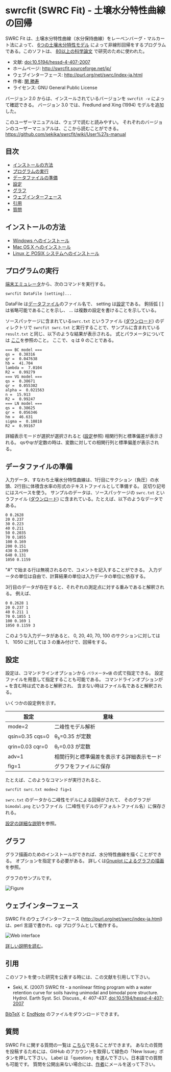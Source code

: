 # swrcfit (SWRC Fit) - 土壌水分特性曲線の回帰

SWRC Fit は、土壌水分特性曲線（水分保持曲線）をレーベンバーグ・マルカート法によって、
[6つの土壌水分特性モデル](model.md)
によって非線形回帰をするプログラムである。このソフトは、
[80以上の科学論文](http://scholar.google.com/scholar?oi=bibs&hl=en&cites=7295614925292719046)
で研究のために使われた。

* 文献: [doi:10.5194/hessd-4-407-2007](http://dx.doi.org/10.5194/hessd-4-407-2007)
* ホームページ: http://swrcfit.sourceforge.net/jp/
* ウェブインターフェース: http://purl.org/net/swrc/index-ja.html
* 作者: [関 勝寿](http://researchmap.jp/sekik/)
* ライセンス: GNU General Public License

バージョン 2.0 からは、インスールされているバージョンを `swrcfit -v` によって確認できる。
バージョン 3.0 では、Fredlund and Xing (1994) モデルを追加した。

このユーザーマニュアルは、ウェブで読むと読みやすい。
それぞれのバージョンのユーザーマニュアルは、ここから読むことができる。
https://github.com/sekika/swrcfit/wiki/User%27s-manual

## 目次

- [インストールの方法](#インストールの方法)
- [プログラムの実行](#プログラムの実行)
- [データファイルの準備](#データファイルの準備)
- [設定](#設定)
- [グラフ](#グラフ)
- [ウェブインターフェース](#ウェブインターフェース)
- [引用](#引用)
- [質問](#質問)

## インストールの方法

- [Windows へのインストール](install-windows.md)
- [Mac OS X へのインストール](install-mac.md)
- [Linux と POSIX システムへのインストール](install-linux.md)

## プログラムの実行

[端末エミュレータ](http://ja.wikipedia.org/wiki/%E7%AB%AF%E6%9C%AB%E3%82%A8%E3%83%9F%E3%83%A5%E3%83%AC%E3%83%BC%E3%82%BF)から、次のコマンドを実行する。

```
swrcfit DataFile [setting]...
```

DataFile は[データファイル](#データファイルの準備)のファイル名で、
setting は[設定](#設定)である。
鉤括弧 [ ] は省略可能であることを示し、 ... は複数の設定を書けることを示している。

ソースパッケージに含まれている`swrc.txt` というファイル
([ダウンロード](https://raw.githubusercontent.com/sekika/swrcfit/master/swrc.txt))
のディレクトリで
`swrcfit swrc.txt` と実行することで、サンプルに含まれている
`result.txt` と同じ、以下のような結果が表示される。
式とパラメータについては
[ここ](https://github.com/sekika/swrcfit/wiki/SWRC-models)を参照のこと。
ここで、 q は &theta; のことである。

```
=== BC model ===
qs =  0.38316
qr =  0.047638
hb =  41.704
lambda =  7.0104
R2 =  0.99279
=== VG model ===
qs =  0.38671
qr =  0.055302
alpha =  0.021563
n =  15.913
R2 =  0.99247
=== LN model ===
qs =  0.38625
qr =  0.056346
hm =  46.631
sigma =  0.10818
R2 =  0.99167
```

詳細表示モードが選択が選択されると ([設定](#設定)参照)
相関行列と標準偏差が表示される。
qsやqrが定数の時は、変数に対しての相関行列と標準偏差が表示される。

## データファイルの準備

入力データ、すなわち土壌水分特性曲線は、1行目にサクション（負圧）の水頭、2行目に体積含水率の形式のテキストファイルとして準備する。
区切り記号にはスペースを使う。
サンプルのデータは、ソースパッケージの `swrc.txt` というファイル
([ダウンロード](https://raw.githubusercontent.com/sekika/swrcfit/master/swrc.txt))
に含まれている。たとえば、以下のようなデータである。

```
0 0.2628
20 0.237
30 0.223
40 0.211
50 0.2035
70 0.1855
100 0.169
200 0.151
430 0.1399
640 0.131
1050 0.1159
```

"#" で始まる行は無視されるので、コメントを記入することができる。
入力データの単位は自由で、計算結果の単位は入力データの単位に依存する。

3行目のデータが存在すると、それぞれの測定点に対する重みであると解釈される。
例えば、

```
0 0.2628 1
20 0.237 1
40 0.211 1
70 0.1855 1
100 0.169 1
1050 0.1159 3
```

このような入力データがあると、 0, 20, 40, 70, 100 のサクションに対しては 1、
1050 に対しては 3 の重み付けで、回帰をする。

## 設定

設定は、コマンドラインオプションから `パラメータ=値` の式で指定できる。
設定ファイルを用意して指定することも可能である。
コマンドラインオプションが `=` を含む時は式であると解釈され、
含まない時はファイル名であると解釈される。

いくつかの設定例を示す。

|設定              |意味|
|------------------|----------------|
|mode=2            |二峰性モデル解析|
|qsin=0.35 cqs=0   |&theta;<sub>s</sub>=0.35 が定数|
|qrin=0.03 cqr=0   |&theta;<sub>r</sub>=0.03 が定数|
|adv=1             |相関行列と標準偏差を表示する詳細表示モード|
|fig=1             |グラフをファイルに保存 |

たとえば、このようなコマンドが実行されると、
```
swrcfit swrc.txt mode=2 fig=1
```
`swrc.txt` のデータから二峰性モデルによる回帰がされて、
そのグラフが `bimodal.png` というファイル（二峰性モデルのデフォルトファイル名）に保存される。

[設定の詳細な説明](https://github.com/sekika/swrcfit/wiki/Setting-file)を参照。

## グラフ

グラフ描画のためのインストールができれば、水分特性曲線を描くことができる。
オプションを指定する必要がある。
詳しくは[Gnuplot によるグラフの描画](graph.md)を参照。

グラフのサンプルです。

![Figure](https://raw.githubusercontent.com/sekika/swrcfit-cgi/master/img/sample1.png)

## ウェブインターフェース

SWRC Fit のウェブインターフェース (http://purl.org/net/swrc/index-ja.html)
は、perl 言語で書かれ、cgi プログラムとして動作する。

![Web interface](https://raw.githubusercontent.com/sekika/swrcfit-web/master/img/fig2.png)

[詳しい説明を読む](https://github.com/sekika/swrcfit/wiki/SWRC-Fit-%E3%82%A6%E3%82%A7%E3%83%96%E7%89%88)。


## 引用

このソフトを使った研究を公表する時には、この文献を引用して下さい。

* Seki, K. (2007) SWRC fit - a nonlinear fitting program with a water
  retention curve for soils having unimodal and bimodal pore structure.
  Hydrol. Earth Syst. Sci. Discuss., 4: 407-437.
  [doi:10.5194/hessd-4-407-2007](http://dx.doi.org/10.5194/hessd-4-407-2007)

[BibTeX](http://www.hydrol-earth-syst-sci-discuss.net/4/407/2007/hessd-4-407-2007.bib)
と [EndNote](http://www.hydrol-earth-syst-sci-discuss.net/4/407/2007/hessd-4-407-2007.ris)
のファイルをダウンロードできます。

## 質問
SWRC Fit に関する質問の一覧は
[こちら](https://github.com/sekika/swrcfit/issues?q=is%3Aissue+label%3Aquestion)で見ることができます。
あなたの質問を投稿するためには、GitHub のアカウントを取得して緑色の「New Issue」ボタンを押して下さい。
Label は「question」を選んで下さい。日本語での質問も可能です。 質問を公開出来ない場合には、[作者](http://www2.toyo.ac.jp/~seki_k/)にメールを送って下さい。
